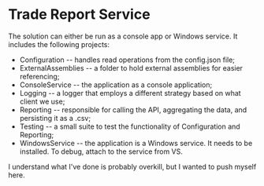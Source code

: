 # Trade Report Service
The solution can either be run as a console app or Windows service. It includes the following projects:
- Configuration -- handles read operations from the config.json file;
- ExternalAssemblies -- a folder to hold external assemblies for easier referencing;
- ConsoleService -- the application as a console application;
- Logging -- a logger that employs a different strategy based on what client we use;
- Reporting -- responsible for calling the API, aggregating the data, and persisting it as a .csv;
- Testing -- a small suite to test the functionality of Configuration and Reporting;
- WindowsService -- the application is a Windows service. It needs to be installed. To debug, attach to the service from VS.

I understand what I've done is probably overkill, but I wanted to push myself here.
